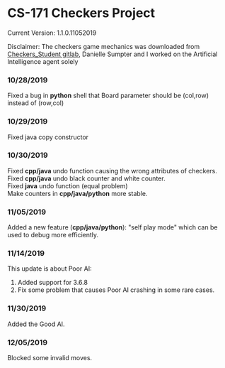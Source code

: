 # CS-171 Checkers Project
Current Version: 1.1.0.11052019

Disclaimer: The checkers game mechanics was downloaded from [Checkers_Student gitlab](https://gitlab.ics.uci.edu/ai-projects/Checkers_Student), Danielle Sumpter and I worked on the Artificial Intelligence agent solely


### 10/28/2019
Fixed a bug in **python** shell that Board parameter should be (col,row) instead of (row,col) 
### 10/29/2019
Fixed java copy constructor
### 10/30/2019
Fixed **cpp/java** undo function causing the wrong attributes of checkers. <br>
Fixed **cpp/java** undo black counter and white counter.<br>
Fixed **java** undo function (equal problem)<br>
Make counters in **cpp/java/python** more stable.<br>
### 11/05/2019
Added a new feature (**cpp/java/python**): "self play mode" which can be used to debug more efficiently.
### 11/14/2019
This update is about Poor AI:
1. Added support for 3.6.8
2. Fix some problem that causes Poor AI crashing in some rare cases.

### 11/30/2019
Added the Good AI.

### 12/05/2019
Blocked some invalid moves.
